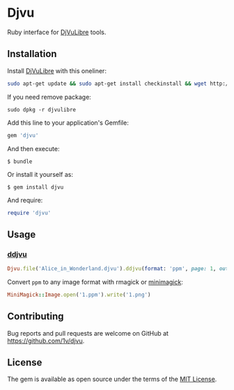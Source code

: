 # Djvu

Ruby interface for [DjVuLibre](http://djvu.sourceforge.net/doc/index.html) tools.

## Installation

Install [DjVuLibre](http://djvu.sourceforge.net/index.html) with this oneliner:

```bash
sudo apt-get update && sudo apt-get install checkinstall && wget http://downloads.sourceforge.net/djvu/djvulibre-3.5.27.tar.gz && tar -xvzf djvulibre-3.5.27.tar.gz && rm djvulibre-3.5.27.tar.gz && cd djvulibre-3.5.27 && sudo ./configure && sudo make && sudo checkinstall && cd ../ && sudo rm -rf djvulibre-3.5.27
```

If you need remove package:

```
sudo dpkg -r djvulibre
```

Add this line to your application's Gemfile:

```ruby
gem 'djvu'
```

And then execute:

    $ bundle

Or install it yourself as:

    $ gem install djvu

And require:

```ruby
require 'djvu'
```

## Usage

### [ddjvu](http://djvu.sourceforge.net/doc/man/ddjvu.html)
```ruby
Djvu.file('Alice_in_Wonderland.djvu').ddjvu(format: 'ppm', page: 1, output_file: '1.ppm')
```
Convert `ppm` to any image format with rmagick or [minimagick](https://github.com/minimagick/minimagick):
```ruby
MiniMagick::Image.open('1.ppm').write('1.png')
```

## Contributing

Bug reports and pull requests are welcome on GitHub at https://github.com/1v/djvu.


## License

The gem is available as open source under the terms of the [MIT License](http://opensource.org/licenses/MIT).

